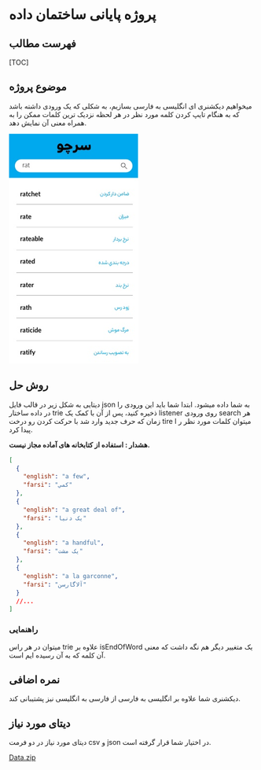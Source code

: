 # پروژه پایانی ساختمان داده

## فهرست مطالب

[TOC]

## موضوع پروژه

میخواهیم دیکشنری ای انگلیسی به فارسی بسازیم، به شکلی که یک ورودی داشته باشد که به هنگام تایپ کردن کلمه مورد نظر در هر لحظه نزدیک ترین کلمات ممکن را به همراه معنی آن نمایش دهد.

![Mobile](./Mobile.jpg)

## روش حل

دیتایی به شکل زیر در قالب فایل json به شما داده میشود. ابتدا شما باید این ورودی را در داده ساختار trie ذخیره کنید، پس از آن با کمک یک listener روی ورودی search هر زمان که حرف جدید وارد شد با حرکت کردن رو درخت tire میتوان کلمات مورد نظر ر ا پیدا کرد.

 **هشدار :‌ استفاده از کتابخانه های آماده مجاز نیست.**

```json
[
  {
    "english": "a few",
    "farsi": "کمي"
  },
  {
    "english": "a great deal of",
    "farsi": "يک دنيا"
  },
  {
    "english": "a handful",
    "farsi": "يک مشت"
  },
  {
    "english": "a la garconne",
    "farsi": "آلاگارسن"
  }
  //...
]
```

### راهنمایی

میتوان در هر راس trie علاوه بر isEndOfWord یک متغییر دیگر هم نگه داشت که معنی آن کلمه که به آن رسیده ایم است.

## نمره اضافی

دیکشنری شما علاوه بر انگلیسی به فارسی از فارسی به انگلیسی نیز پشتیبانی کند.

## دیتای مورد نیاز

دیتای مورد نیاز در دو فرمت csv و json در اختیار شما قرار گرفته است.

[Data.zip](https://github.com/parsamoh/DS-dictionary/raw/master/data.zip)

